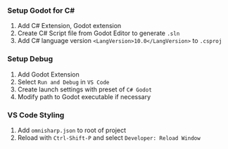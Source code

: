### Setup Godot for C#
1. Add C# Extension, Godot extension
2. Create C# Script file from Godot Editor to generate `.sln`
3. Add C# language version `<LangVersion>10.0</LangVersion>` to `.csproj`
   
### Setup Debug
1. Add Godot Extension
2. Select `Run and Debug` in `VS Code`
3. Create launch settings with preset of `C# Godot`
4. Modify path to Godot executable if necessary

### VS Code Styling
1. Add `omnisharp.json` to root of project
2. Reload with `Ctrl-Shift-P` and select `Developer: Reload Window`